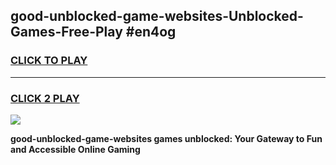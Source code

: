 
## good-unblocked-game-websites-Unblocked-Games-Free-Play #en4og
<h3>
<a href="https://us.freeplayer.one?title=good-unblocked-game-websites&ref=9M">CLICK TO PLAY</a></h3>
<hr>

<h3>
<a href="https://us.freeplayer.one?title=good-unblocked-game-websites&ref=9M">CLICK 2 PLAY</a>
  
</h3>

<a href="https://us.freeplayer.one?title=good-unblocked-game-websites&ref=9M"><img src="https://clearcache.store/games.png"></a>


**good-unblocked-game-websites games unblocked: Your Gateway to Fun and Accessible Online Gaming**
